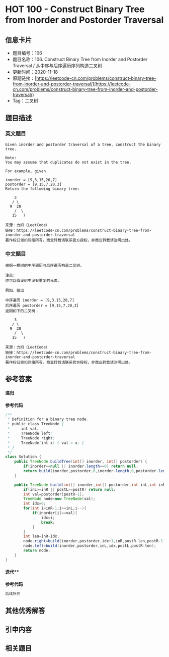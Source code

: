 # HOT 100 - Construct Binary Tree from Inorder and Postorder Traversal

## 信息卡片
- 题目编号：106
- 题目名称：106. Construct Binary Tree from Inorder and Postorder Traversal / 从中序与后序遍历序列构造二叉树
- 更新时间：2020-11-18
- 原题链接：[https://leetcode-cn.com/problems/construct-binary-tree-from-inorder-and-postorder-traversal/](https://leetcode-cn.com/problems/construct-binary-tree-from-inorder-and-postorder-traversal/)
- Tag：二叉树



## 题目描述
### 英文题目
```
Given inorder and postorder traversal of a tree, construct the binary tree.

Note:
You may assume that duplicates do not exist in the tree.

For example, given

inorder = [9,3,15,20,7]
postorder = [9,15,7,20,3]
Return the following binary tree:

    3
   / \
  9  20
    /  \
   15   7

来源：力扣（LeetCode）
链接：https://leetcode-cn.com/problems/construct-binary-tree-from-inorder-and-postorder-traversal
著作权归领扣网络所有。商业转载请联系官方授权，非商业转载请注明出处。
```


### 中文题目
```
根据一棵树的中序遍历与后序遍历构造二叉树。

注意:
你可以假设树中没有重复的元素。

例如，给出

中序遍历 inorder = [9,3,15,20,7]
后序遍历 postorder = [9,15,7,20,3]
返回如下的二叉树：

    3
   / \
  9  20
    /  \
   15   7

来源：力扣（LeetCode）
链接：https://leetcode-cn.com/problems/construct-binary-tree-from-inorder-and-postorder-traversal
著作权归领扣网络所有。商业转载请联系官方授权，非商业转载请注明出处。
```


## 参考答案
#### **递归**
**参考代码**
```java
/**
 * Definition for a binary tree node.
 * public class TreeNode {
 *     int val;
 *     TreeNode left;
 *     TreeNode right;
 *     TreeNode(int x) { val = x; }
 * }
 */
class Solution {
    public TreeNode buildTree(int[] inorder, int[] postorder) {
        if(inorder==null || inorder.length==0) return null;
        return build(inorder,postorder,0,inorder.length,0,postorder.length);
    }

    public TreeNode build(int[] inorder,int[] postorder,int inL,int inR,int postL,int postR){
        if(inL>=inR || postL>=postR) return null;
        int val=postorder[postR-1];
        TreeNode node=new TreeNode(val);
        int idx=0;
        for(int i=inR-1;i>=inL;i--){
            if(inorder[i]==val){
                idx=i;
                break;
            }
        }
        int len=inR-idx;
        node.right=build(inorder,postorder,idx+1,inR,postR-len,postR-1);
        node.left=build(inorder,postorder,inL,idx,postL,postR-len);
        return node;
    }
}
```


#### 迭代**
**参考代码**
```java
后续补充
```


#### 
## 其他优秀解答
#### 
## 引申内容


## 相关题目


